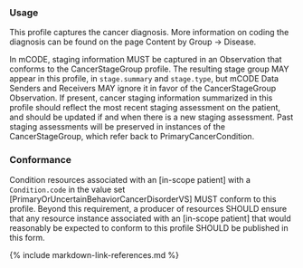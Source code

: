 ### Usage

This profile captures the cancer diagnosis. More information on coding the diagnosis can be found on the page Content by Group -> Disease.

In mCODE, staging information MUST be captured in an Observation that conforms to the CancerStageGroup profile. The resulting stage group MAY appear in this profile, in `stage.summary` and `stage.type`, but mCODE Data Senders and Receivers MAY ignore it in favor of the CancerStageGroup Observation. If present, cancer staging information summarized in this profile should reflect the most recent staging assessment on the patient, and should be updated if and when there is a new staging assessment. Past staging assessments will be preserved in instances of the CancerStageGroup, which refer back to PrimaryCancerCondition.

### Conformance

Condition resources associated with an [in-scope patient] with a `Condition.code` in the value set [PrimaryOrUncertainBehaviorCancerDisorderVS] MUST conform to this profile. Beyond this requirement, a producer of resources SHOULD ensure that any resource instance associated with an [in-scope patient] that would reasonably be expected to conform to this profile SHOULD be published in this form.

{% include markdown-link-references.md %}